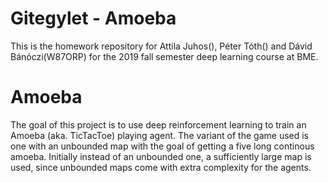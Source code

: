 # Gitegylet - Amoeba

This is the homework repository for Attila Juhos(<NEPTUN>), Péter Tóth(<NEPTUN>) and Dávid Bánóczi(W87ORP) for the 2019 fall semester
deep learning course at BME.

# Amoeba

The goal of this project is to use deep reinforcement learning to train an Amoeba (aka. TicTacToe) playing agent. The variant of the game
used is one with an unbounded map with the goal of getting a five long continous amoeba. Initially instead of an unbounded one,
a sufficiently large map is used, since unbounded maps come with extra complexity for the agents.
